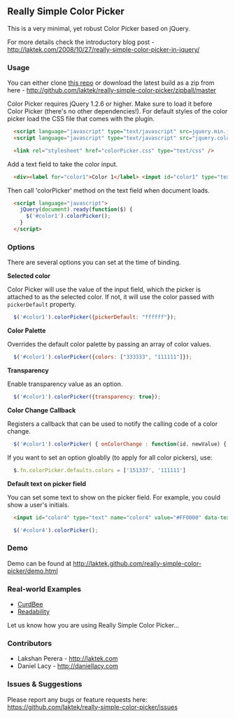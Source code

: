 ## Really Simple Color Picker

This is a very minimal, yet robust Color Picker based on jQuery.

For more details check the introductory blog post - <http://laktek.com/2008/10/27/really-simple-color-picker-in-jquery/>

### Usage

You can either clone [this repo](https://github.com/laktek/really-simple-color-picker) or download the latest build as a zip from here - <http://github.com/laktek/really-simple-color-picker/zipball/master>

Color Picker requires jQuery 1.2.6 or higher. Make sure to load it before Color Picker (there's no other dependencies!).
For default styles of the color picker load the CSS file that comes with the plugin.

```html
  <script language="javascript" type="text/javascript" src=jquery.min.js"></script>
  <script language="javascript" type="text/javascript" src="jquery.colorPicker.min.js"/></script>

  <link rel="stylesheet" href="colorPicker.css" type="text/css" />
```

Add a text field to take the color input.

```html
  <div><label for="color1">Color 1</label> <input id="color1" type="text" name="color1" value="#333399" /></div>
```

Then call 'colorPicker' method on the text field when document loads.

```html
  <script language="javascript">
    jQuery(document).ready(function($) {
      $('#color1').colorPicker();
    }
  </script>
```

### Options

There are several options you can set at the time of binding.

**Selected color**

Color Picker will use the value of the input field, which the picker is attached to as the selected color. If not, it will use the color passed with `pickerDefault` property.

```javascript
  $('#color1').colorPicker({pickerDefault: "ffffff"});
```

**Color Palette**

Overrides the default color palette by passing an array of color values.

```javascript
  $('#color1').colorPicker({colors: ["333333", "111111"]});
```

**Transparency**

Enable transparency value as an option.

```javascript
  $('#color1').colorPicker({transparency: true});
```

**Color Change Callback**

Registers a callback that can be used to notify the calling code of a color change.

```javascript
  $('#color1').colorPicker( { onColorChange : function(id, newValue) { console.log("ID: " + id + " has been changed to " + newValue); } } );
```

If you want to set an option gloablly (to apply for all color pickers), use:

```javascript
  $.fn.colorPicker.defaults.colors = ['151337', '111111']
```

**Default text on picker field**

You can set some text to show on the picker field. For example, you could show a user's initials.

```html
  <input id="color4" type="text" name="color4" value="#FF0000" data-text="AG" />
```

```javascript
  $('#color4').colorPicker();
```

### Demo

Demo can be found at <http://laktek.github.com/really-simple-color-picker/demo.html>

### Real-world Examples

- [CurdBee](http://demo.curdbee.com/settings/branding)
- [Readability](https://www.readability.com/publishers/tools)

Let us know how you are using Really Simple Color Picker...

### Contributors

- Lakshan Perera - <http://laktek.com>
- Daniel Lacy  - <http://daniellacy.com>

### Issues & Suggestions

Please report any bugs or feature requests here:
<https://github.com/laktek/really-simple-color-picker/issues>
